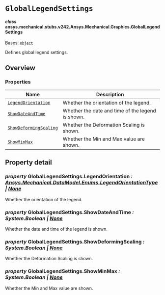 # `GlobalLegendSettings`

<a id="ansys.mechanical.stubs.v242.Ansys.Mechanical.Graphics.GlobalLegendSettings"></a>

#### *class* ansys.mechanical.stubs.v242.Ansys.Mechanical.Graphics.GlobalLegendSettings

Bases: [`object`](https://docs.python.org/3/library/functions.html#object)

Defines global legend settings.

<!-- !! processed by numpydoc !! -->

<a id="overview"></a>

## Overview

### Properties

| Name | Description |
|----------------------------------------------------------------------------------------------------------------------------------------|----------------------------------------------------|
| [`LegendOrientation`](#GlobalLegendSettings.LegendOrientation)       | Whether the orientation of the legend.             |
| [`ShowDateAndTime`](#GlobalLegendSettings.ShowDateAndTime)           | Whether the  date and time of the legend is shown. |
| [`ShowDeformingScaling`](#GlobalLegendSettings.ShowDeformingScaling) | Whether the Deformation Scaling is shown.          |
| [`ShowMinMax`](#GlobalLegendSettings.ShowMinMax)                     | Whether the Min and Max value are shown.           |

<a id="property-detail"></a>

## Property detail

<a id="GlobalLegendSettings.LegendOrientation"></a>

### *property* GlobalLegendSettings.LegendOrientation *: [Ansys.Mechanical.DataModel.Enums.LegendOrientationType](../DataModel/Enums/LegendOrientationType.md#ansys.mechanical.stubs.v242.Ansys.Mechanical.DataModel.Enums.LegendOrientationType) | [None](https://docs.python.org/3/library/constants.html#None)*

Whether the orientation of the legend.

<!-- !! processed by numpydoc !! -->

<a id="GlobalLegendSettings.ShowDateAndTime"></a>

### *property* GlobalLegendSettings.ShowDateAndTime *: System.Boolean | [None](https://docs.python.org/3/library/constants.html#None)*

Whether the  date and time of the legend is shown.

<!-- !! processed by numpydoc !! -->

<a id="GlobalLegendSettings.ShowDeformingScaling"></a>

### *property* GlobalLegendSettings.ShowDeformingScaling *: System.Boolean | [None](https://docs.python.org/3/library/constants.html#None)*

Whether the Deformation Scaling is shown.

<!-- !! processed by numpydoc !! -->

<a id="GlobalLegendSettings.ShowMinMax"></a>

### *property* GlobalLegendSettings.ShowMinMax *: System.Boolean | [None](https://docs.python.org/3/library/constants.html#None)*

Whether the Min and Max value are shown.

<!-- !! processed by numpydoc !! -->

